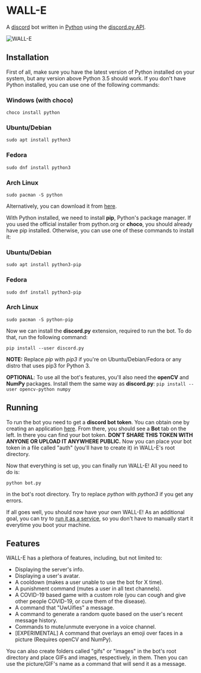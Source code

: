 # WALL-E

A [discord](https://discord.com) bot written in [Python](https://www.python.org) using the [discord.py API](https://discordpy.readthedocs.io/en/latest/api.html).

![WALL-E](db/WALL-E.png)

## Installation

First of all, make sure you have the latest version of Python installed on your system, but any version above Python 3.5 should work. If you don't have Python installed, you can use one of the following commands:

### Windows (with choco)

`choco install python`

### Ubuntu/Debian

`sudo apt install python3`

### Fedora

`sudo dnf install python3`

### Arch Linux

`sudo pacman -S python`

Alternatively, you can download it from [here](https://www.python.org/downloads/).

With Python installed, we need to install **pip**, Python's package manager. If you used the official installer from python.org or **choco**, you should already have pip installed. Otherwise, you can use one of these commands to install it:

### Ubuntu/Debian

`sudo apt install python3-pip`

### Fedora

`sudo dnf install python3-pip`

### Arch Linux

`sudo pacman -S python-pip`

Now we can install the **discord.py<span></span>** extension, required to run the bot. To do that, run the following command:

`pip install --user discord.py`

**NOTE:** Replace *pip* with *pip3* if you're on Ubuntu/Debian/Fedora or any distro that uses pip3 for Python 3.

**OPTIONAL**: To use all the bot's features, you'll also need the **openCV** and **NumPy** packages. Install them the same way as **discord.py<span></span>**: `pip install --user opencv-python numpy`

## Running

To run the bot you need to get a **discord bot token**. You can obtain one by creating an application [here](https://discord.com/developers/applications). From there, you should see a **Bot** tab on the left. In there you can find your bot token. **DON'T SHARE THIS TOKEN WITH ANYONE OR UPLOAD IT ANYWHERE PUBLIC.** Now you can place your bot token in a file called "auth" (you'll have to create it) in WALL-E's root directory.

Now that everything is set up, you can finally run WALL-E! All you need to do is:

`python bot.py`

in the bot's root directory. Try to replace *python* with *python3* if you get any errors.

If all goes well, you should now have your own WALL-E! As an additional goal, you can try to [run it as a service](https://medium.com/@benmorel/creating-a-linux-service-with-systemd-611b5c8b91d6), so you don't have to manually start it everytime you boot your machine.

## Features

WALL-E has a plethora of features, including, but not limited to:

- Displaying the server's info.
- Displaying a user's avatar.
- A cooldown (makes a user unable to use the bot for X time).
- A punishment command (mutes a user in all text channels).
- A COVID-19 based game with a custom role (you can cough and give other people COVID-19, or cure them of the disease).
- A command that "UwUifies" a message.
- A command to generate a random quote based on the user's recent message history.
- Commands to mute/unmute everyone in a voice channel.
- [EXPERIMENTAL] A command that overlays an emoji over faces in a picture (Requires openCV and NumPy).

You can also create folders called "gifs" or "images" in the bot's root directory and place GIFs and images, respectively, in them. Then you can use the picture/GIF's name as a command that will send it as a message.
